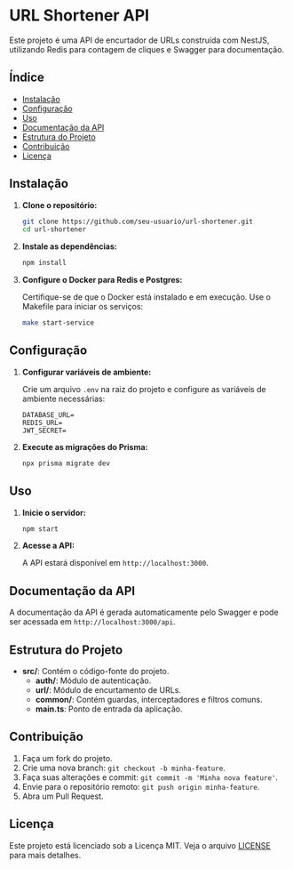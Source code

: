 # URL Shortener API

Este projeto é uma API de encurtador de URLs construída com NestJS, utilizando Redis para contagem de cliques e Swagger para documentação.

## Índice

- [Instalação](#instalação)
- [Configuração](#configuração)
- [Uso](#uso)
- [Documentação da API](#documentação-da-api)
- [Estrutura do Projeto](#estrutura-do-projeto)
- [Contribuição](#contribuição)
- [Licença](#licença)

## Instalação

1. **Clone o repositório:**

   ```bash
   git clone https://github.com/seu-usuario/url-shortener.git
   cd url-shortener
   ```

2. **Instale as dependências:**

   ```bash
   npm install
   ```

3. **Configure o Docker para Redis e Postgres:**

   Certifique-se de que o Docker está instalado e em execução. Use o Makefile para iniciar os serviços:

   ```bash
   make start-service
   ```

## Configuração

1. **Configurar variáveis de ambiente:**

   Crie um arquivo `.env` na raiz do projeto e configure as variáveis de ambiente necessárias:

   ```env
   DATABASE_URL=
   REDIS_URL=
   JWT_SECRET=
   ```

2. **Execute as migrações do Prisma:**

   ```bash
   npx prisma migrate dev
   ```

## Uso

1. **Inicie o servidor:**

   ```bash
   npm start
   ```

2. **Acesse a API:**

   A API estará disponível em `http://localhost:3000`.

## Documentação da API

A documentação da API é gerada automaticamente pelo Swagger e pode ser acessada em `http://localhost:3000/api`.

## Estrutura do Projeto

- **src/**: Contém o código-fonte do projeto.
  - **auth/**: Módulo de autenticação.
  - **url/**: Módulo de encurtamento de URLs.
  - **common/**: Contém guardas, interceptadores e filtros comuns.
  - **main.ts**: Ponto de entrada da aplicação.

## Contribuição

1. Faça um fork do projeto.
2. Crie uma nova branch: `git checkout -b minha-feature`.
3. Faça suas alterações e commit: `git commit -m 'Minha nova feature'`.
4. Envie para o repositório remoto: `git push origin minha-feature`.
5. Abra um Pull Request.

## Licença

Este projeto está licenciado sob a Licença MIT. Veja o arquivo [LICENSE](LICENSE) para mais detalhes.
